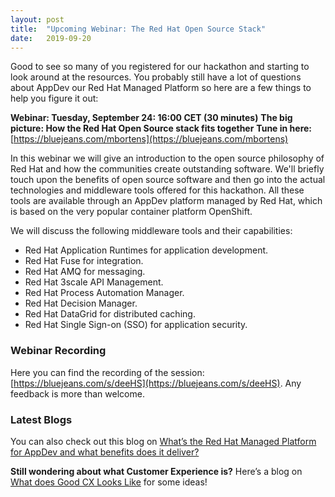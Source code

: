 ```yaml
---
layout: post
title:  "Upcoming Webinar: The Red Hat Open Source Stack"
date:   2019-09-20
---
```


Good to see so many of you registered for our hackathon and starting to look around at the resources.  You probably still have a lot of questions about AppDev our Red Hat Managed Platform so here are a few things to help you figure it out:

**Webinar:  Tuesday, September 24:  16:00 CET (30 minutes)**
**The big picture: How the Red Hat Open Source stack fits together**
**Tune in here:** [https://bluejeans.com/mbortens](https://bluejeans.com/mbortens)

In this webinar we will give an introduction to the open source philosophy of Red Hat and how the communities create outstanding software. We'll briefly touch upon the benefits of open source software and then go into the actual technologies and middleware tools offered for this hackathon. All these tools are available through an AppDev platform managed by Red Hat, which is based on the very popular container platform OpenShift. 

We will discuss the following middleware tools and their capabilities: 
 - Red Hat Application Runtimes for application development.
 - Red Hat Fuse for integration. 
 - Red Hat AMQ for messaging. 
 - Red Hat 3scale API Management.
 - Red Hat Process Automation Manager.
 - Red Hat Decision Manager.
 - Red Hat DataGrid for distributed caching.
 - Red Hat Single Sign-on (SSO) for application security.

### Webinar Recording
Here you can find the recording of the session: [https://bluejeans.com/s/deeHS](https://bluejeans.com/s/deeHS). Any feedback is more than welcome. 


### Latest Blogs
You can also check out this blog on [What’s the Red Hat Managed Platform for AppDev and what benefits does it deliver?](https://redhat-hackathon.github.io/blog/what-is-the-red-hat-managed-platform-for-app-dev/)

**Still wondering about what Customer Experience is?** Here’s a blog on [What does Good CX Looks Like](https://redhat-hackathon.github.io/blog/what-does-good-cx-looks-like/) for some ideas!